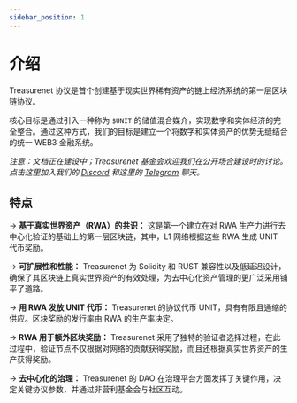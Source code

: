```yaml
---
sidebar_position: 1
---
```


# 介绍

Treasurenet 协议是首个创建基于现实世界稀有资产的链上经济系统的第一层区块链协议。

核心目标是通过引入一种称为 `$UNIT` 的储值混合媒介，实现数字和实体经济的完全整合。通过这种方式，我们的目标是建立一个将数字和实体资产的优势无缝结合的统一 WEB3 金融系统。

_注意：文档正在建设中；Treasurenet 基金会欢迎我们在公开场合建设时的讨论。点击这里加入我们的 [Discord](https://discord.com/invite/treasurenet) 和这里的 [Telegram](https://t.me/Treasurenet_io) 聊天。_

## 特点

&rarr; **基于真实世界资产（RWA）的共识：** 这是第一个建立在对 RWA 生产力进行去中心化验证的基础上的第一层区块链，其中，L1 网络根据这些 RWA 生成 UNIT 代币奖励。

&rarr; **可扩展性和性能：** Treasurenet 为 Solidity 和 RUST 兼容性以及低延迟设计，确保了其区块链上真实世界资产的有效处理，为去中心化资产管理的更广泛采用铺平了道路。

&rarr; **用 RWA 发放 UNIT 代币：** Treasurenet 的协议代币 UNIT，具有有限且通缩的供应。区块奖励的发行率由 RWA 的生产率决定。

&rarr; **RWA 用于额外区块奖励：** Treasurenet 采用了独特的验证者选择过程，在此过程中，验证节点不仅根据对网络的贡献获得奖励，而且还根据真实世界资产的生产获得奖励。

&rarr; **去中心化的治理：** Treasurenet 的 DAO 在治理平台方面发挥了关键作用，决定关键协议参数，并通过非营利基金会与社区互动。
